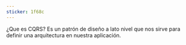 ```yaml
---
sticker: 1f68c
---
```

¿Que es CQRS?
Es un patrón de diseño a lato nivel que nos sirve para definir una arquitectura en nuestra aplicación.


